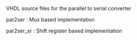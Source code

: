 VHDL source files for the parallel to serial converter

par2ser : Mux based implementation

par2ser_sr : Shift register based implementation
